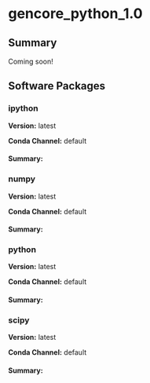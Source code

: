# gencore_python_1.0
## Summary

Coming soon!

## Software Packages

### ipython
**Version:** latest

**Conda Channel:** default

#### Summary:




### numpy
**Version:** latest

**Conda Channel:** default

#### Summary:




### python
**Version:** latest

**Conda Channel:** default

#### Summary:




### scipy
**Version:** latest

**Conda Channel:** default

#### Summary:




